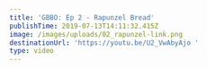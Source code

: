 ```yaml
---
title: 'GBBO: Ep 2 - Rapunzel Bread'
publishTime: 2019-07-13T14:11:32.415Z
image: /images/uploads/02_rapunzel-link.png
destinationUrl: 'https://youtu.be/U2_VwAbyAjo '
type: video
---
```


